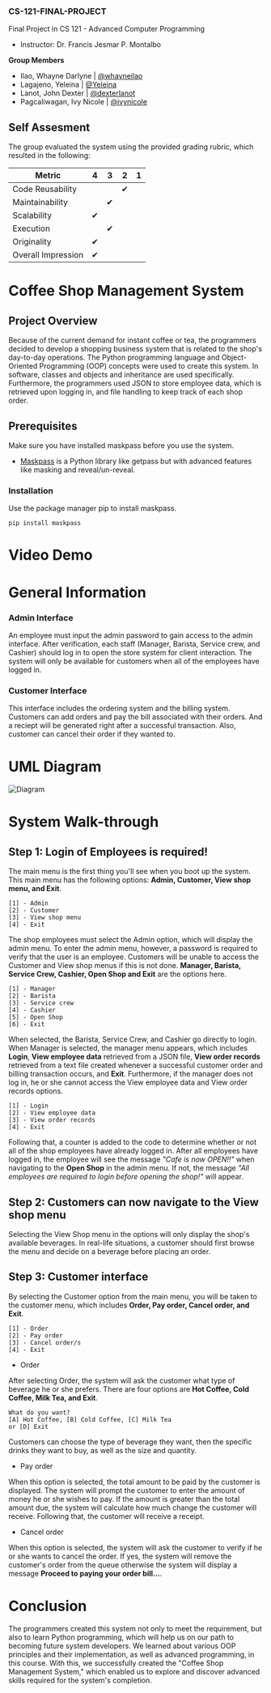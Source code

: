 ### CS-121-FINAL-PROJECT

Final Project in CS 121 - Advanced Computer Programming
 - Instructor: Dr. Francis Jesmar P. Montalbo

**Group Members**
 - Ilao, Whayne Darlyne |
[@whayneilao](https://www.github.com/whayneilao)
 - Lagajeno, Yeleina |
[@Yeleina](https://www.github.com/Yeleina)
 - Lanot, John Dexter |
[@dexterlanot](https://www.github.com/dexterlanot)
 - Pagcaliwagan, Ivy Nicole |
[@ivynicole](https://www.github.com/ivynicole)

## Self Assesment

The group evaluated the system using the provided grading rubric, which resulted in the following:

| Metric             	| 4 	| 3 	| 2 	| 1 	|
|--------------------	|---	|---	|---	|---	|
| Code Reusability   	|   	|    	| ✔     |   	|
| Maintainability    	|   	| ✔ 	|   	|   	|
| Scalability        	| ✔ 	|   	|   	|   	|
| Execution          	|   	| ✔ 	|   	|   	|
| Originality        	| ✔ 	|   	|   	|   	|
| Overall Impression 	| ✔ 	|   	|   	|   	|

# Coffee Shop Management System

## Project Overview

Because of the current demand for instant coffee or tea, the programmers decided to develop a shopping business system that is related to the shop's day-to-day operations. The Python programming language and Object-Oriented Programming (OOP) concepts were used to create this system. In software, classes and objects and inheritance are used specifically. Furthermore, the programmers used JSON to store employee data, which is retrieved upon logging in, and file handling to keep track of each shop order.

## Prerequisites
Make sure you have installed maskpass before you use the system.

 - [Maskpass](https://pypi.org/project/maskpass/) is a Python library like getpass but with advanced features like masking and reveal/un-reveal. 


### Installation
Use the package manager pip to install maskpass.

```
pip install maskpass
```
# Video Demo

# General Information

### Admin Interface

An employee must input the admin password to gain access to the admin interface. After verification, each staff (Manager, Barista, Service crew, and Cashier) should log in to open the store system for client interaction. The system will only be available for customers when all of the employees have logged in.

### Customer Interface

This interface includes the ordering system and the billing system. Customers can add orders and pay the bill associated with their orders. And a reciept will be generated right after a successful transaction. Also, customer can cancel their order if they wanted to.

# UML Diagram
![Diagram](images/CSMS-UML.png "UML Diagram")

# System Walk-through
## Step 1: Login of Employees is required!

The main menu is the first thing you'll see when you boot up the system. This main menu has the following options: **Admin, Customer, View shop menu, and Exit**.   

```
[1] - Admin
[2] - Customer
[3] - View shop menu
[4] - Exit
```

The shop employees must select the Admin option, which will display the admin menu. To enter the admin menu, however, a password is required to verify that the user is an employee. Customers will be unable to access the Customer and View shop menus if this is not done. **Manager, Barista, Service Crew, Cashier, Open Shop and Exit** are the options here. 

```
[1] - Manager
[2] - Barista
[3] - Service crew
[4] - Cashier
[5] - Open Shop
[6] - Exit
```
When selected, the Barista, Service Crew, and Cashier go directly to login. When Manager is selected, the manager menu appears, which includes **Login**, **View employee data** retrieved from a JSON file, **View order records** retrieved from a text file created whenever a successful customer order and billing transaction occurs, and **Exit**. Furthermore, if the manager does not log in, he or she cannot access the View employee data and View order records options.

```
[1] - Login
[2] - View employee data
[3] - View order records
[4] - Exit
```
Following that, a counter is added to the code to determine whether or not all of the shop employees have already logged in. After all employees have logged in, the employee will see the message *"Cafe is now OPEN!!"* when navigating to the **Open Shop** in the admin menu. If not, the message *"All employees are required to login before opening the shop!"* will appear.

## Step 2: Customers can now navigate to the View shop menu

Selecting the View Shop menu in the options will only display the shop's available beverages. In real-life situations, a customer should first browse the menu and decide on a beverage before placing an order.

## Step 3: Customer interface

By selecting the Customer option from the main menu, you will be taken to the customer menu, which includes **Order, Pay order, Cancel order, and Exit**.

```
[1] - Order
[2] - Pay order
[3] - Cancel order/s
[4] - Exit
```
* Order

After selecting Order, the system will ask the customer what type of beverage he or she prefers. There are four options are **Hot Coffee, Cold Coffee, Milk Tea, and Exit**.

```
What do you want?
[A] Hot Coffee, [B] Cold Coffee, [C] Milk Tea
or [D] Exit
```
Customers can choose the type of beverage they want, then the specific drinks they want to buy, as well as the size and quantity.

* Pay order

When this option is selected, the total amount to be paid by the customer is displayed. The system will prompt the customer to enter the amount of money he or she wishes to pay. If the amount is greater than the total amount due, the system will calculate how much change the customer will receive. Following that, the customer will receive a receipt.

* Cancel order

When this option is selected, the system will ask the customer to verify if he or she wants to cancel the order. If yes, the system will remove the customer's order from the queue otherwise the system will display a message **Proceed to paying your order bill...**.

# Conclusion

The programmers created this system not only to meet the requirement, but also to learn Python programming, which will help us on our path to becoming future system developers. We learned about various OOP principles and their implementation, as well as advanced programming, in this course. With this, we successfully created the "Coffee Shop Management System," which enabled us to explore and discover advanced skills required for the system's completion.